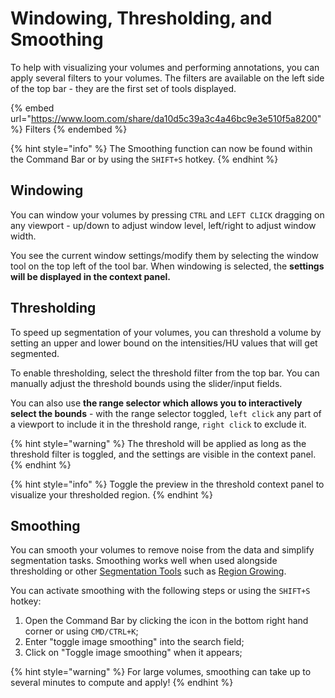 # Windowing, Thresholding, and Smoothing

To help with visualizing your volumes and performing annotations, you can apply several filters to your volumes. The filters are available on the left side of the top bar - they are the first set of tools displayed.&#x20;

{% embed url="https://www.loom.com/share/da10d5c39a3c4a46bc9e3e510f5a8200" %}
Filters
{% endembed %}

{% hint style="info" %}
The Smoothing function can now be found within the Command Bar or by using the `SHIFT+S` hotkey.
{% endhint %}

## Windowing

You can window your volumes by pressing `CTRL` and `LEFT CLICK` dragging on any viewport - up/down to adjust window level, left/right to adjust window width.&#x20;

You see the current window settings/modify them by selecting the window tool on the top left of the tool bar. When windowing is selected, the **settings will be displayed in the context panel.**

## Thresholding

To speed up segmentation of your volumes, you can threshold a volume by setting an upper and lower bound on the intensities/HU values that will get segmented.&#x20;

To enable thresholding, select the threshold filter from the top bar. You can manually adjust the threshold bounds using the slider/input fields.&#x20;

You can also use **the range selector which allows you to interactively select the bounds** - with the range selector toggled, `left click` any part of a viewport to include it in the threshold range, `right click` to exclude it. &#x20;

{% hint style="warning" %}
The threshold will be applied as long as the threshold filter is toggled, and the settings are visible in the context panel.
{% endhint %}

{% hint style="info" %}
Toggle the preview in the threshold context panel to visualize your thresholded region.
{% endhint %}

## Smoothing

You can smooth your volumes to remove noise from the data and simplify segmentation tasks. Smoothing works well when used alongside thresholding or other [Segmentation Tools](segmentation/segmentation-tools.md) such as [Region Growing](segmentation/segmentation-tools.md#region-growing).&#x20;

You can activate smoothing with the following steps or using the `SHIFT+S` hotkey:

1. Open the Command Bar by clicking the icon in the bottom right hand corner or using `CMD/CTRL+K`;
2. Enter "toggle image smoothing" into the search field;
3. Click on "Toggle image smoothing" when it appears;

{% hint style="warning" %}
For large volumes, smoothing can take up to several minutes to compute and apply!
{% endhint %}
